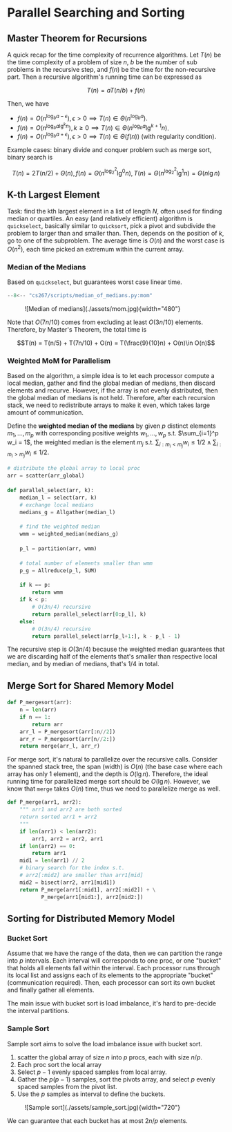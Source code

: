 # Parallel Searching and Sorting

## Master Theorem for Recursions

A quick recap for the time complexity of recurrence algorithms. Let $T(n)$ be the time complexity of a problem of size $n$, $b$ be the number of sub problems in the recursive step, and $f(n)$ be the time for the non-recursive part. Then a recursive algorithm's running time can be expressed as 

$$T(n) = a T(n/b) + f(n)$$

Then, we have 

- $f(n) = O(n^{\log_b a - \epsilon}), \epsilon > 0 \implies T(n) \in \Theta(n^{\log_b a})$. 
- $f(n) = O(n^{\log_b a \lg^k n}), k \geq 0 \implies T(n) \in \Theta(n^{\log_b a} \lg^{k+1}n)$.
- $f(n) = O(n^{\log_b a + \epsilon}), \epsilon > 0 \implies T(n) \in \Theta(f(n))$ (with regularity condition).  

Example cases: binary divide and conquer problem such as merge sort, binary search is 

$$T(n) = 2T(n/2) + \Theta(n), f(n) = \Theta(n^{\log_2^2} \lg^0 n), T(n) = \Theta(n^{\log_2^2} \lg^1 n) = \Theta(n\lg n)$$

## K-th Largest Element

Task: find the kth largest element in a list of length $N$, often used for finding median or quartiles. An easy (and relatively efficient) algorithm is `quickselect`, basically similar to `quicksort`, pick a pivot and subdivide the problem to larger than and smaller than. Then, depends on the position of $k$, go to one of the subproblem. The average time is $O(n)$ and the worst case is $O(n^2)$, each time picked an extremum within the current array. 

### Median of the Medians
Based on `quickselect`, but guarantees worst case linear time. 

```py linenums="1"
--8<-- "cs267/scripts/median_of_medians.py:mom"
```


<figure markdown>
   ![Median of medians](./assets/mom.jpg){width="480"}
</figure>



Note that $O(7n/10)$ comes from excluding at least $O(3n/10)$ elements. Therefore, by Master's Theorem, the total time is

$$T(n) = T(n/5) + T(7n/10) + O(n) = T(\frac{9}{10}n) + O(n)\in O(n)$$


### Weighted MoM for Parallelism

Based on the algorithm, a simple idea is to let each processor compute a local median, gather and find the global median of medians, then discard elements and recurve. However, if the array is not evenly distributed, then the global median of medians is not held. Therefore, after each recursion stack, we need to redistribute arrays to make it even, which takes large amount of communication. 

Define the __weighted median of the medians__ by given $p$ distinct elements $m_1,...,m_p$ with corresponding positive weights $w_1,...,w_p$ s.t. $\sum_{i=1}^p w_i = 1$, the weighted median is the element $m_j$ s.t. $\sum_{i:m_i < m_j} w_i\leq 1/2 \land \sum_{i:m_i > m_j} w_i\leq 1/2$. 

```py linenums="1"
# distribute the global array to local proc
arr = scatter(arr_global)

def parallel_select(arr, k):
    median_l = select(arr, k)
    # exchange local medians
    medians_g = Allgather(median_l)

    # find the weighted median 
    wmm = weighted_median(medians_g)

    p_l = partition(arr, wmm)

    # total number of elements smaller than wmm
    p_g = Allreduce(p_l, SUM)

    if k == p:
        return wmm
    if k < p:
        # O(3n/4) recursive
        return parallel_select(arr[0:p_l], k)
    else:
        # O(3n/4) recursive
        return parallel_select(arr[p_l+1:], k - p_l - 1)
```

The recursive step is $O(3n/4)$ because the weighted median guarantees that we are discarding half of the elements that's smaller than respective local median, and by median of medians, that's $1/4$ in total. 


## Merge Sort for Shared Memory Model

```py
def P_mergesort(arr):
    n = len(arr)
    if n == 1:
        return arr
    arr_l = P_mergesort(arr[:n//2])
    arr_r = P_mergesort(arr[n//2:])
    return merge(arr_l, arr_r)
```
For merge sort, it's natural to parallelize over the recursive calls. Consider the spanned stack tree, the span (width) is $O(n)$ (the base case where each array has only 1 element), and the depth is $O(\lg n)$. Therefore, the ideal running time for parallelized merge sort should be $O(\lg n)$. However, we know that `merge` takes $O(n)$ time, thus we need to parallelize merge as well. 

```py
def P_merge(arr1, arr2):
    """ arr1 and arr2 are both sorted
    return sorted arr1 + arr2
    """
    if len(arr1) < len(arr2):
        arr1, arr2 = arr2, arr1
    if len(arr2) == 0:
        return arr1
    mid1 = len(arr1) // 2
    # binary search for the index s.t. 
    # arr2[:mid2] are smaller than arr1[mid]
    mid2 = bisect(arr2, arr1[mid1])
    return P_merge(arr1[:mid1], arr2[:mid2]) + \
           P_merge(arr1[mid1:], arr2[mid2:])
```

## Sorting for Distributed Memory Model

### Bucket Sort

Assume that we have the range of the data, then we can partition the range into $p$ intervals. Each interval will corresponds to one proc, or one "bucket" that holds all elements fall within the interval. Each processor runs through its local list and assigns each of its elements to the appropriate "bucket" (communication required). Then, each processor can sort its own bucket and finally gather all elements. 

The main issue with bucket sort is load imbalance, it's hard to pre-decide the interval partitions. 

### Sample Sort
Sample sort aims to solve the load imbalance issue with bucket sort. 
1. scatter the global array of size $n$ into $p$ procs, each with size $n/p$. 
2. Each proc sort the local array
3. Select $p-1$ evenly spaced samples from local array.
4. Gather the $p(p-1)$ samples, sort the pivots array, and select $p$ evenly spaced samples from the pivot list.
5. Use the $p$ samples as interval to define the buckets. 

<figure markdown>
  ![Sample sort](./assets/sample_sort.jpg){width="720"}
</figure>


We can guarantee that each bucket has at most $2n/p$ elements. 